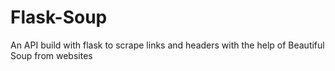 # Flask-Soup
An API build with flask to scrape links and headers with the help of Beautiful Soup from websites
